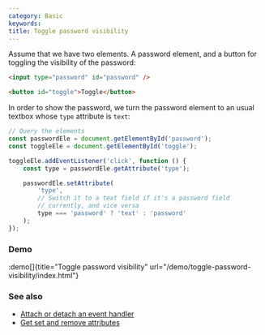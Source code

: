 ```yaml
---
category: Basic
keywords:
title: Toggle password visibility
---
```


Assume that we have two elements. A password element, and a button for toggling the visibility of the password:

```html
<input type="password" id="password" />

<button id="toggle">Toggle</button>
```

In order to show the password, we turn the password element to an usual textbox whose `type` attribute is `text`:

```js
// Query the elements
const passwordEle = document.getElementById('password');
const toggleEle = document.getElementById('toggle');

toggleEle.addEventListener('click', function () {
    const type = passwordEle.getAttribute('type');

    passwordEle.setAttribute(
        'type',
        // Switch it to a text field if it's a password field
        // currently, and vice versa
        type === 'password' ? 'text' : 'password'
    );
});
```

### Demo

:demo[]{title="Toggle password visibility" url="/demo/toggle-password-visibility/index.html"}

### See also

-   [Attach or detach an event handler](/attach-or-detach-an-event-handler)
-   [Get set and remove attributes](/get-set-and-remove-attributes)
